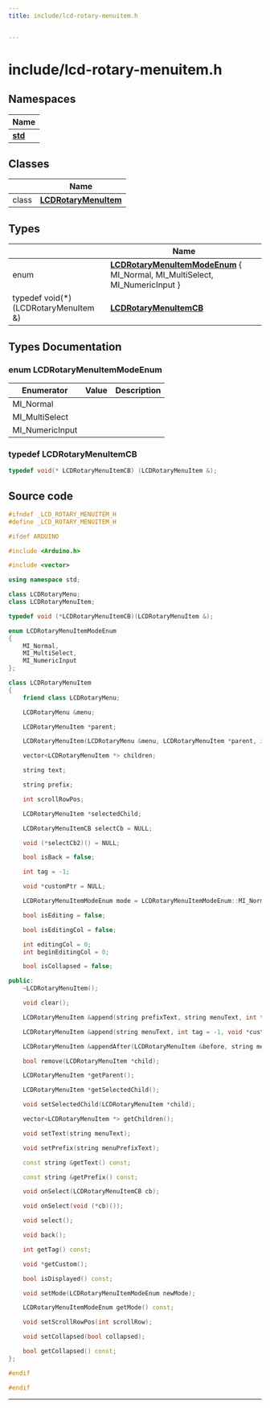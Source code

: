 ```yaml
---
title: include/lcd-rotary-menuitem.h


---
```


# include/lcd-rotary-menuitem.h







## Namespaces

| Name           |
| -------------- |
| **[std](https://github.com/devel0/iot-lcd-rotary/tree/main/data/api/Namespaces/namespacestd.md)**  |

## Classes

|                | Name           |
| -------------- | -------------- |
| class | **[LCDRotaryMenuItem](https://github.com/devel0/iot-lcd-rotary/tree/main/data/api/Classes/class_l_c_d_rotary_menu_item.md)**  |

## Types

|                | Name           |
| -------------- | -------------- |
| enum | **[LCDRotaryMenuItemModeEnum](https://github.com/devel0/iot-lcd-rotary/tree/main/data/api/Files/lcd-rotary-menuitem_8h.md#enum-lcdrotarymenuitemmodeenum)** { MI_Normal, MI_MultiSelect, MI_NumericInput } |
| typedef void(*)(LCDRotaryMenuItem &) | **[LCDRotaryMenuItemCB](https://github.com/devel0/iot-lcd-rotary/tree/main/data/api/Files/lcd-rotary-menuitem_8h.md#typedef-lcdrotarymenuitemcb)**  |










## Types Documentation

### enum LCDRotaryMenuItemModeEnum


| Enumerator | Value | Description |
| ---------- | ----- | ----------- |
| MI_Normal |  |   |
| MI_MultiSelect |  |   |
| MI_NumericInput |  |   |































### typedef LCDRotaryMenuItemCB

```cpp
typedef void(* LCDRotaryMenuItemCB) (LCDRotaryMenuItem &);
```


































## Source code

```cpp
#ifndef _LCD_ROTARY_MENUITEM_H
#define _LCD_ROTARY_MENUITEM_H

#ifdef ARDUINO

#include <Arduino.h>

#include <vector>

using namespace std;

class LCDRotaryMenu;
class LCDRotaryMenuItem;

typedef void (*LCDRotaryMenuItemCB)(LCDRotaryMenuItem &);

enum LCDRotaryMenuItemModeEnum
{
    MI_Normal,
    MI_MultiSelect,
    MI_NumericInput
};

class LCDRotaryMenuItem
{
    friend class LCDRotaryMenu;

    LCDRotaryMenu &menu;

    LCDRotaryMenuItem *parent;

    LCDRotaryMenuItem(LCDRotaryMenu &menu, LCDRotaryMenuItem *parent, int tag = -1, void *custom = NULL);

    vector<LCDRotaryMenuItem *> children;

    string text;

    string prefix;

    int scrollRowPos;

    LCDRotaryMenuItem *selectedChild;

    LCDRotaryMenuItemCB selectCb = NULL;

    void (*selectCb2)() = NULL;

    bool isBack = false;

    int tag = -1;

    void *customPtr = NULL;

    LCDRotaryMenuItemModeEnum mode = LCDRotaryMenuItemModeEnum::MI_Normal;

    bool isEditing = false;

    bool isEditingCol = false;

    int editingCol = 0;
    int beginEditingCol = 0;

    bool isCollapsed = false;

public:
    ~LCDRotaryMenuItem();

    void clear();

    LCDRotaryMenuItem &append(string prefixText, string menuText, int tag = -1, void *custom = NULL);

    LCDRotaryMenuItem &append(string menuText, int tag = -1, void *custom = NULL);

    LCDRotaryMenuItem &appendAfter(LCDRotaryMenuItem &before, string menuText, int tag = -1, void *custom = NULL);

    bool remove(LCDRotaryMenuItem *child);

    LCDRotaryMenuItem *getParent();

    LCDRotaryMenuItem *getSelectedChild();

    void setSelectedChild(LCDRotaryMenuItem *child);

    vector<LCDRotaryMenuItem *> getChildren();

    void setText(string menuText);

    void setPrefix(string menuPrefixText);

    const string &getText() const;

    const string &getPrefix() const;

    void onSelect(LCDRotaryMenuItemCB cb);

    void onSelect(void (*cb)());

    void select();

    void back();

    int getTag() const;

    void *getCustom();

    bool isDisplayed() const;

    void setMode(LCDRotaryMenuItemModeEnum newMode);

    LCDRotaryMenuItemModeEnum getMode() const;

    void setScrollRowPos(int scrollRow);

    void setCollapsed(bool collapsed);

    bool getCollapsed() const;
};

#endif

#endif
```


-------------------------------


